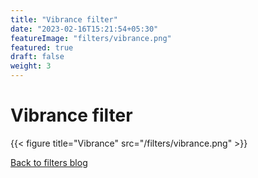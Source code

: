 ```yaml
---
title: "Vibrance filter"
date: "2023-02-16T15:21:54+05:30"
featureImage: "filters/vibrance.png"
featured: true
draft: false
weight: 3
---
```


# Vibrance filter

{{< figure title="Vibrance" src="/filters/vibrance.png"  >}}


[Back to filters blog](/blog/filters)
